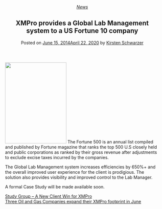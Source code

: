 <div class="large-9 col">
<article class="post-3001 post type-post status-publish format-standard has-post-thumbnail hentry category-news" id="post-3001">
<div class="article-inner">
<header class="entry-header">
<div class="entry-header-text entry-header-text-top text-center">
<h6 class="entry-category is-xsmall"><a href="https://xmpro.com/category/news/" rel="category tag">News</a></h6><h1 class="entry-title">XMPro provides a Global Lab Management system to a US Fortune 10 company</h1><div class="entry-divider is-divider small"></div>
<div class="entry-meta uppercase is-xsmall">
<span class="posted-on">Posted on <a href="https://xmpro.com/xmpro-provides-a-global-lab-management-system-to-a-us-fortune-10-company/" rel="bookmark"><time class="entry-date published" datetime="2014-06-15T07:45:02+00:00">June 15, 2014</time><time class="updated" datetime="2020-04-22T23:21:00+00:00">April 22, 2020</time></a></span> <span class="byline">by <span class="meta-author vcard"><a class="url fn n" href="https://xmpro.com/author/kschwarzer/">Kirsten Schwarzer</a></span></span> </div>
</div>
</header>
<div class="entry-content single-page">
<p><img height="265" src="https://xmpro.com/wp-content/uploads/2014/06/fortune5001.jpg" width="200"/>
The Fortune 500 is an annual list compiled and published by Fortune magazine that ranks the top 500 U.S closely held and public corporations as ranked by their gross revenue after adjustments to exclude excise taxes incurred by the companies.</p>
<p>The Global Lab Management system increases efficiencies by 650%+ and the overall improved user experience for the client is prodigious. The solution also provides visibility and improved control to the Lab Manager.</p>
<p>A formal Case Study will be made available soon.</p>
<div class="blog-share text-center"><div class="is-divider medium"></div><div class="social-icons share-icons share-row relative"><a aria-label="Share on WhatsApp" class="icon button circle is-outline tooltip whatsapp show-for-medium" data-action="share/whatsapp/share" href="whatsapp://send?text=XMPro%20provides%20a%20Global%20Lab%20Management%20system%20to%20a%20US%20Fortune%2010%20company - https://xmpro.com/xmpro-provides-a-global-lab-management-system-to-a-us-fortune-10-company/" title="Share on WhatsApp"><i class="icon-whatsapp"></i></a><a aria-label="Share on Facebook" class="icon button circle is-outline tooltip facebook" data-label="Facebook" href="https://www.facebook.com/sharer.php?u=https://xmpro.com/xmpro-provides-a-global-lab-management-system-to-a-us-fortune-10-company/" onclick="window.open(this.href,this.title,'width=500,height=500,top=300px,left=300px'); return false;" rel="noopener nofollow" target="_blank" title="Share on Facebook"><i class="icon-facebook"></i></a><a aria-label="Share on Twitter" class="icon button circle is-outline tooltip twitter" href="https://twitter.com/share?url=https://xmpro.com/xmpro-provides-a-global-lab-management-system-to-a-us-fortune-10-company/" onclick="window.open(this.href,this.title,'width=500,height=500,top=300px,left=300px'); return false;" rel="noopener nofollow" target="_blank" title="Share on Twitter"><i class="icon-twitter"></i></a><a aria-label="Email to a Friend" class="icon button circle is-outline tooltip email" href="/cdn-cgi/l/email-protection#ffc08c8a9d959a9c8bc2a7b2af8d90dacdcf8f8d9089969b9a8cdacdcf9edacdcfb893909d9e93dacdcfb39e9ddacdcfb29e919e989a929a918bdacdcf8c868c8b9a92dacdcf8b90dacdcf9edacdcfaaacdacdcfb9908d8b8a919adacdcfcecfdacdcf9c90928f9e9186d99d909b86c2bc979a9c94dacdcf8b97968cdacdcf908a8bdaccbedacdcf978b8b8f8cdaccbedacdb9dacdb987928f8d90d19c9092dacdb987928f8d90d28f8d9089969b9a8cd29ed29893909d9e93d2939e9dd2929e919e989a929a918bd28c868c8b9a92d28b90d29ed28a8cd299908d8b8a919ad2cecfd29c90928f9e9186dacdb9" rel="nofollow" title="Email to a Friend"><i class="icon-envelop"></i></a><a aria-label="Pin on Pinterest" class="icon button circle is-outline tooltip pinterest" href="https://pinterest.com/pin/create/button?url=https://xmpro.com/xmpro-provides-a-global-lab-management-system-to-a-us-fortune-10-company/&amp;media=https://xmpro.com/wp-content/uploads/2020/04/Company-Profile.png&amp;description=XMPro%20provides%20a%20Global%20Lab%20Management%20system%20to%20a%20US%20Fortune%2010%20company" onclick="window.open(this.href,this.title,'width=500,height=500,top=300px,left=300px'); return false;" rel="noopener nofollow" target="_blank" title="Pin on Pinterest"><i class="icon-pinterest"></i></a><a aria-label="Share on LinkedIn" class="icon button circle is-outline tooltip linkedin" href="https://www.linkedin.com/shareArticle?mini=true&amp;url=https://xmpro.com/xmpro-provides-a-global-lab-management-system-to-a-us-fortune-10-company/&amp;title=XMPro%20provides%20a%20Global%20Lab%20Management%20system%20to%20a%20US%20Fortune%2010%20company" onclick="window.open(this.href,this.title,'width=500,height=500,top=300px,left=300px'); return false;" rel="noopener nofollow" target="_blank" title="Share on LinkedIn"><i class="icon-linkedin"></i></a></div></div></div>
<nav class="navigation-post" id="nav-below" role="navigation">
<div class="flex-row next-prev-nav bt bb">
<div class="flex-col flex-grow nav-prev text-left">
<div class="nav-previous"><a href="https://xmpro.com/study-group-a-new-client-win-for-xmpro/" rel="prev"><span class="hide-for-small"><i class="icon-angle-left"></i></span> Study Group – A New Client Win for XMPro</a></div>
</div>
<div class="flex-col flex-grow nav-next text-right">
<div class="nav-next"><a href="https://xmpro.com/three-oil-and-gas-companies-expand-their-xmpro-footprint-in-june/" rel="next">Three Oil and Gas Companies expand their XMPro footprint in June <span class="hide-for-small"><i class="icon-angle-right"></i></span></a></div> </div>
</div>
</nav>
</div>
</article>
<div class="comments-area" id="comments">
</div>
</div>